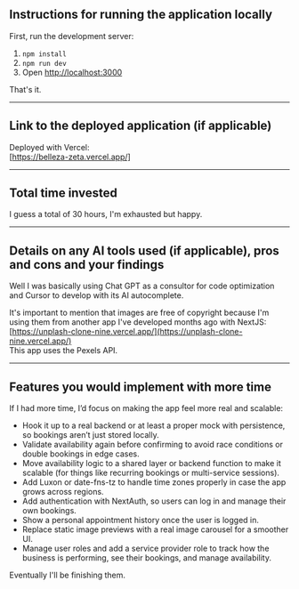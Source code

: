 ## Instructions for running the application locally

First, run the development server:

1. `npm install`  
2. `npm run dev`  
3. Open [http://localhost:3000](http://localhost:3000)

That's it.

---

## Link to the deployed application (if applicable)

Deployed with Vercel:  
[https://belleza-zeta.vercel.app/]

---

## Total time invested

I guess a total of 30 hours, I'm exhausted but happy.

---

## Details on any AI tools used (if applicable), pros and cons and your findings

Well I was basically using Chat GPT as a consultor for code optimization and Cursor to develop with its AI autocomplete.

It's important to mention that images are free of copyright because I'm using them from another app I've developed months ago with NextJS:  
[https://unplash-clone-nine.vercel.app/](https://unplash-clone-nine.vercel.app/)  
This app uses the Pexels API.

---

## Features you would implement with more time

If I had more time, I’d focus on making the app feel more real and scalable:

- Hook it up to a real backend or at least a proper mock with persistence, so bookings aren’t just stored locally.  
- Validate availability again before confirming to avoid race conditions or double bookings in edge cases.  
- Move availability logic to a shared layer or backend function to make it scalable (for things like recurring bookings or multi-service sessions).  
- Add Luxon or date-fns-tz to handle time zones properly in case the app grows across regions.  
- Add authentication with NextAuth, so users can log in and manage their own bookings.  
- Show a personal appointment history once the user is logged in.  
- Replace static image previews with a real image carousel for a smoother UI.  
- Manage user roles and add a service provider role to track how the business is performing, see their bookings, and manage availability.

Eventually I'll be finishing them.
